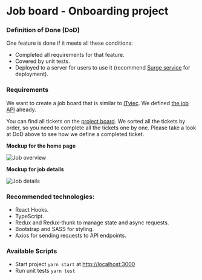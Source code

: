 # Job board - Onboarding project

### Definition of Done (DoD)

One feature is done if it meets all these conditions:
- Completed all requirements for that feature. 
- Covered by unit tests.
- Deployed to a server for users to use it (recommend [Surge service](https://surge.sh/) for deployment).

### Requirements
We want to create a job board that is similar to [ITviec](https://itviec.com/). We defined [the job API](https://remotive.io/api/remote-jobs) already.

You can find all tickets on the [project board](https://github.com/fabatek/onboarding-job-board-frontend/projects). We sorted all the tickets by order, so you need to complete all the tickets one by one. Please take a look at DoD above to see how we define a completed ticket.

**Mockup for the home page**

![Job overview](https://i.imgur.com/p0bgdoU.png)

**Mockup for job details**

![Job details](https://i.imgur.com/UWfSA7g.png)

### Recommended technologies:
- React Hooks.
- TypeScript.
- Redux and Redux-thunk to manage state and async requests.
- Bootstrap and SASS for styling.
- Axios for sending requests to API endpoints.

### Available Scripts
- Start project `yarn start` at [http://localhost:3000](http://localhost:3000)
- Run unit tests `yarn test`

